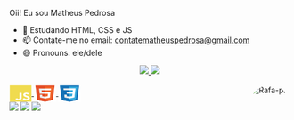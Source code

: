 Oii! Eu sou Matheus Pedrosa
  
- 🌱 Estudando HTML, CSS e JS
- 📫 Contate-me no email: contatematheuspedrosa@gmail.com
- 😄 Pronouns: ele/dele

<div align="center">
  <a href="https://github.com/matheuspedrosa13">
  <img height="180em" src="https://github-readme-stats.vercel.app/api?username=matheuspedrosa13&show_icons=true&theme=radical&include_all_commits=true&count_private=true"/>
  <img height="180em" src="https://github-readme-stats.vercel.app/api/top-langs/?username=matheuspedrosa13&layout=compact&langs_count=7&theme=dark"/>
</div>
  <div style="display: inline_block"><br>
  <img align="center" alt="Matheus-Js" height="30" width="40" src="https://raw.githubusercontent.com/devicons/devicon/master/icons/javascript/javascript-plain.svg">
  <img align="center" alt="Matheus-HTML" height="30" width="40" src="https://raw.githubusercontent.com/devicons/devicon/master/icons/html5/html5-original.svg">
  <img align="center" alt="Matheus-CSS" height="30" width="40" src="https://raw.githubusercontent.com/devicons/devicon/master/icons/css3/css3-original.svg">
  <img align="right" alt="Rafa-pic" height="150" style="border-radius:50px;"            src="https://media.discordapp.net/attachments/970233250524045375/970233349895487498/Design_sem_nome.gif?width=411&height=411">
  </div>
  <div>
  <a href="https://www.instagram.com/mpedrosax_/" target="_blank"><img src="https://img.shields.io/badge/-Instagram-%23E4405F?style=for-the-badge&logo=instagram&logoColor=white" target="_blank"></a> 
  <a href = "mailto:contatematheuspedrosa@gmail.com"><img src="https://img.shields.io/badge/-Gmail-%23333?style=for-the-badge&logo=gmail&logoColor=white" target="_blank"></a>
  <a href="https://www.linkedin.com/in/matheus-pedrosa-416047191" target="_blank"><img src="https://img.shields.io/badge/-LinkedIn-%230077B5?style=for-the-badge&logo=linkedin&logoColor=white" target="_blank"></a> 
    </div>
